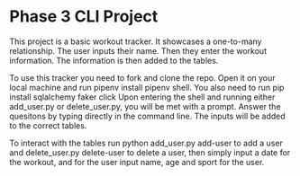 # Phase 3 CLI Project 

This project is a basic workout tracker. It showcases a one-to-many relationship.
The user inputs their name. Then they enter the workout information. The information is then added to the tables.

To use this tracker you need to fork and clone the repo. Open it on your local machine and run pipenv install pipenv shell. You also need to run pip install sqlalchemy faker click 
Upon entering the shell and running either add_user.py or delete_user.py, you will be met with a prompt. Answer the quesitons by typing directly in the command line. 
The inputs will be added to the correct tables.

To interact with the tables run python add_user.py add-user to add a user and delete_user.py delete-user to delete a user, then simply input a date for the workout, and for the user input name, age and sport for the user.